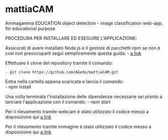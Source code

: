# mattiaCAM

Ammagamma EDUCATION
object detection - image classification web-app, for educational purpose



PROCEDURA PER INSTALLARE ED ESEGUIRE L'APPLICAZIONE:

Assicurati di avere installato Node.js e il gestore di pacchetti npm se non è così non preoccuparti segui semplicemente questa guida:
	- [a link](https://docs.npmjs.com/cli/v7/configuring-npm/install)	

Effettuare il clone del repository tramite il comando:

	- git clone https://github.com/AGedu/mattiaCAM.git

Entra nella cartella appena scaricata e lancia il comando:	
	- npm install
	
Una volta terminata l'installazione delle dipendenze necessarie sei pronto a lanciare l'applicazione con il comando:
	- npm start


Per il rilevamento tramite webcam è stato utilizzato il codice messo a disposizione qui [a link](https://github.com/nicknochnack/RealTimeObjectDetectionTFJSReact.git)

Per il rilevamento tramite immagine è stato utilizzato il codice messo a disposizione qui [a link](https://github.com/jonnyk20/dogscope-react.git)
